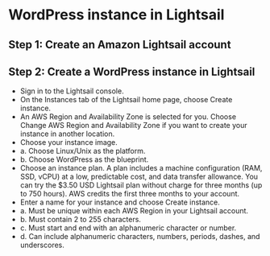 # WordPress instance in Lightsail

## Step 1: Create an Amazon Lightsail account

## Step 2: Create a WordPress instance in Lightsail
   - Sign in to the Lightsail console.
   - On the Instances tab of the Lightsail home page, choose Create instance.
   - An AWS Region and Availability Zone is selected for you. Choose Change AWS Region and Availability Zone if you want to create your instance in another location.
   - Choose your instance image.
   -  a. Choose Linux/Unix as the platform.
   -  b. Choose WordPress as the blueprint.
   - Choose an instance plan.
      A plan includes a machine configuration (RAM, SSD, vCPU) at a low, predictable cost, and data transfer allowance. You can try the $3.50 USD Lightsail plan without charge for three months (up to 750 hours). AWS credits the first three months to your account.
   - Enter a name for your instance and choose Create instance.
   -  a. Must be unique within each AWS Region in your Lightsail account.
   -  b. Must contain 2 to 255 characters.
   -  c. Must start and end with an alphanumeric character or number.
   -  d. Can include alphanumeric characters, numbers, periods, dashes, and underscores.
